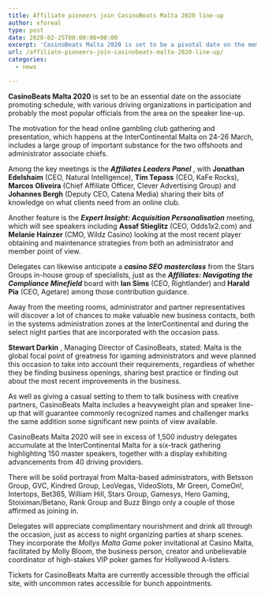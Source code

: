 ```yaml
---
title: Affiliate pioneers join CasinoBeats Malta 2020 line-up
author: xforeal 
type: post
date: 2020-02-25T00:00:00+00:00
excerpt: 'CasinoBeats Malta 2020 is set to be a pivotal date on the member promoting schedule, with various driving organizations in participation and probably the most popular officials from the area on the speaker line-up '
url: /affiliate-pioneers-join-casinobeats-malta-2020-line-up/
categories:
  - news

---
```

**CasinoBeats Malta 2020** is set to be an essential date on the associate promoting schedule, with various driving organizations in participation and probably the most popular officials from the area on the speaker line-up. 

The motivation for the head online gambling club gathering and presentation, which happens at the InterContinental Malta on 24-26 March, includes a large group of important substance for the two offshoots and administrator associate chiefs. 

Among the key meetings is the **_Affiliates Leaders Panel_** , with **Jonathan Edelshaim** (CEO, Natural Intelligence), **Tim Tepass** (CEO, KaFe Rocks), **Marcos Oliveira** (Chief Affiliate Officer, Clever Advertising Group) and **Johannes Bergh** (Deputy CEO, Catena Media) sharing their bits of knowledge on what clients need from an online club. 

Another feature is the **_Expert Insight: Acquisition Personalisation_** meeting, which will see speakers including **Assaf Stieglitz** (CEO, Odds1x2.com) and **Melanie Hainzer** (CMO, Wildz Casino) looking at the most recent player obtaining and maintenance strategies from both an administrator and member point of view. 

Delegates can likewise anticipate a **_casino SEO masterclass_** from the Stars Groups in-house group of specialists, just as the **_Affiliates: Navigating the Compliance Minefield_** board with **Ian Sims** (CEO, Rightlander) and **Harald Pia** (CEO, Agetare) among those contribution guidance. 

Away from the meeting rooms, administrator and partner representatives will discover a lot of chances to make valuable new business contacts, both in the systems administration zones at the InterContinental and during the select night parties that are incorporated with the occasion pass. 

**Stewart Darkin** , Managing Director of CasinoBeats, stated: Malta is the global focal point of greatness for igaming administrators and weve planned this occasion to take into account their requirements, regardless of whether they be finding business openings, sharing best practice or finding out about the most recent improvements in the business. 

As well as giving a casual setting to them to talk business with creative partners, CasinoBeats Malta includes a heavyweight plan and speaker line-up that will guarantee commonly recognized names and challenger marks the same addition some significant new points of view available. 

CasinoBeats Malta 2020 will see in excess of 1,500 industry delegates accumulate at the InterContinental Malta for a six-track gathering highlighting 150 master speakers, together with a display exhibiting advancements from 40 driving providers. 

There will be solid portrayal from Malta-based administrators, with Betsson Group, GVC, Kindred Group, LeoVegas, VideoSlots, Mr Green, ComeOn!, Intertops, Bet365, William Hill, Stars Group, Gamesys, Hero Gaming, Stoiximan/Betano, Rank Group and Buzz Bingo only a couple of those affirmed as joining in. 

Delegates will appreciate complimentary nourishment and drink all through the occasion, just as access to night organizing parties at sharp scenes. They incorporate the _Mollys Malta Game_ poker invitational at Casino Malta, facilitated by Molly Bloom, the business person, creator and unbelievable coordinator of high-stakes VIP poker games for Hollywood A-listers. 

Tickets for CasinoBeats Malta are currently accessible through the official site, with uncommon rates accessible for bunch appointments.